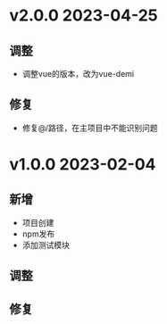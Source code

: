 # v2.0.0 2023-04-25

## 调整
+ 调整vue的版本，改为vue-demi

## 修复
+ 修复@/路径，在主项目中不能识别问题

# v1.0.0 2023-02-04

## 新增

+ 项目创建
+ npm发布
+ 添加测试模块

## 调整

## 修复
